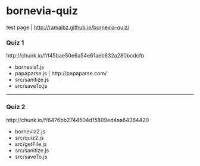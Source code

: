 # bornevia-quiz
test page | http://ramaibz.github.io/bornevia-quiz/
<h3>Quiz 1</h3>
http://chunk.io/f/f45bae50e6a54e61aeb632a280bcdcfb

<ul>
  <li>bornevia1.js</li>
  <li>papaparse.js | http://papaparse.com/</li> 
  <li>src/sanitize.js</li>
  <li>src/saveTo.js</li>
</ul>
<hr>
<h3>Quiz 2</h3>
http://chunk.io/f/6476bb2744504d15809ed4aa64364420
<ul>
  <li>bornevia2.js</li>
  <li>src/quiz2.js</li>
  <li>src/getFile.js</li>
  <li>src/sanitize.js</li>
  <li>src/saveTo.js</li>
</ul>
